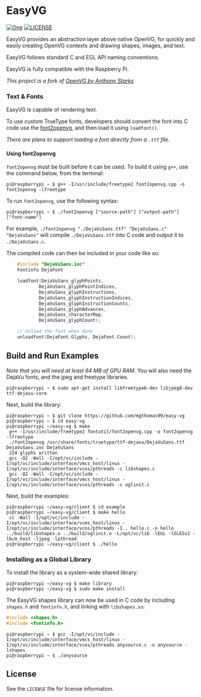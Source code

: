 [header-image]: https://raw.githubusercontent.com/mgthomas99/easy-vg/develop/.github/assets/raspi-spiral.png
[git-repository-url]: https://github.com/mgthomas99/openvg
[license-shield-url]: https://img.shields.io/github/license/mgthomas99/easy-vg.svg?style=flat-square
[license-url]: https://github.com/mgthomas99/openvg/blob/master/LICENSE

# EasyVG

[![One][header-image]][git-repository-url]
[![LICENSE][license-shield-url]][license-url]

EasyVG provides an abstraction layer above native OpenVG, for quickly and easily
creating OpenVG contexts and drawing shapes, images, and text.

EasyVG follows standard C and EGL API naming conventions.

EasyVG is fully compatible with the Raspberry Pi.

*This project is a fork of [OpenVG by Anthony Starks <ajstarks>](https://github.com/ajstarks/openvg)*

### Text & Fonts

EasyVG is capable of rendering text.

To use custom TrueType fonts, developers
should convert the font into C code use the [font2openvg](http://web.archive.org/web/20070808195154/http://developer.hybrid.fi/font2openvg/font2openvg.cpp.txt),
and then load it using `loadfont()`.

*There are plans to support loading a font directly from a `.ttf` file*.

#### Using font2openvg

`font2openvg` must be built before it can be used. To build it using `g++`, use
the command below, from the terminal:

```shell
pi@raspberrypi ~ $ g++ -I/usr/include/freetype2 font2openvg.cpp -o font2openvg -lfreetype
```

To run `font2openvg`, use the following syntax:

```shell
pi@raspberrypi ~ $ ./font2openvg ["source-path"] ["output-path"] ["font-name"]
```

For example, `./font2openvg "./DejaVuSans.ttf" "DejaVuSans.c" "DejaVuSans"` will
compile `./DejaVuSans.ttf` into C code and output it to `./DejaVuSans.c`.

The compiled code can then be included in your code like so:

```c
    #include "DejaVuSans.inc"
    Fontinfo DejaFont

    loadfont(DejaVuSans_glyphPoints,
            DejaVuSans_glyphPointIndices,
            DejaVuSans_glyphInstructions,
            DejaVuSans_glyphInstructionIndices,
            DejaVuSans_glyphInstructionCounts,
            DejaVuSans_glyphAdvances,
            DejaVuSans_characterMap,
            DejaVuSans_glyphCount);

    // Unload the font when done
    unloadfont(DejaFont.Glyphs, DejaFont.Count);
```

## Build and Run Examples

*Note that you will need at least 64 MB of GPU RAM*. You will also need the
DejaVu fonts, and the jpeg and freetype libraries.

```shell
pi@raspberrypi ~ $ sudo apt-get install libfreetype6-dev libjpeg8-dev ttf-dejavu-core
```

Next, build the library:

```shell
pi@raspberrypi ~ $ git clone https://github.com/mgthomas99/easy-vg
pi@raspberrypi ~ $ cd easy-vg
pi@raspberrypi ~/easy-vg $ make
 g++ -I/usr/include/freetype2 fontutil/font2openvg.cpp -o font2openvg -lfreetype
 ./font2openvg /usr/share/fonts/truetype/ttf-dejavu/DejaVuSans.ttf DejaVuSans.inc DejaVuSans
 224 glyphs written
 gcc -O2 -Wall -I/opt/vc/include -I/opt/vc/include/interface/vmcs_host/linux -I/opt/vc/include/interface/vcos/pthreads -c libshapes.c
 gcc -O2 -Wall -I/opt/vc/include -I/opt/vc/include/interface/vmcs_host/linux -I/opt/vc/include/interface/vcos/pthreads -c oglinit.c
```

Next, build the examples:

```shell
pi@raspberrypi ~/easy-vg/client $ cd example
pi@raspberrypi ~/easy-vg/client $ make hello
 cc -Wall -I/opt/vc/include -I/opt/vc/include/interface/vcms_host/linux -I/opt/vc/include/interface/vcos/pthreads -I.. hello.c -o hello ../build/libshapes.o ../build/oglinit.o -L/opt/vc/lib -lEGL -lGLESv2 -lbcm_host -ljpeg -lpthread
pi@raspberrypi ~/easy-vg/client $ ./hello
```

### Installing as a Global Library

To install the library as a system-wide shared library:

```shell
pi@raspberrypi ~/easy-vg $ make library
pi@raspberrypi ~/easy-vg $ sudo make install
```

The EasyVG shapes library can now be used in C code by including `shapes.h` and
`fontinfo.h`, and linking with `libshapes.so`:

```c
#include <shapes.h>
#include <fontinfo.h>
```

```shell
pi@raspberrypi ~ $ gcc -I/opt/vc/include -I/opt/vc/include/interface/vmcs_host/linux -I/opt/vc/include/interface/vcos/pthreads anysource.c -o anysource -lshapes
pi@raspberrypi ~ $ ./anysource
```

## License

See the `LICENSE` file for license information.
